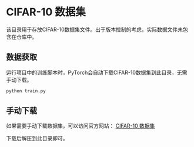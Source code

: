 # CIFAR-10 数据集

该目录用于存放CIFAR-10数据集文件。出于版本控制的考虑，实际数据文件未包含在仓库中。

## 数据获取

运行项目中的训练脚本时，PyTorch会自动下载CIFAR-10数据集到此目录，无需手动下载。

```bash
python train.py
```

## 手动下载

如果需要手动下载数据集，可以访问官方网站：
[CIFAR-10 数据集](https://www.cs.toronto.edu/~kriz/cifar.html)

下载后解压到此目录即可。 